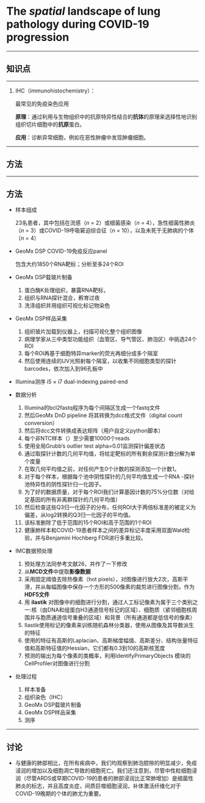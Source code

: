 # The *spatial* landscape of lung pathology during COVID-19 progression

---

## 知识点

---

1. IHC（immunohistochemistry）：

   最常见的免疫染色应用

   **原理**：通过利用与生物组织中的抗原特异性结合的**抗体**的原理来选择性地识别组织切片细胞中的**抗原**蛋白。

   **应用**：诊断异常细胞，例如在恶性肿瘤中发现肿瘤细胞。

---



## 方法

---

## 方法

- 样本组成

  23名患者，其中包括在流感（*n* = 2）或细菌感染（*n* = 4），急性细菌性肺炎（*n* = 3）或COVID-19呼吸窘迫综合征（*n* = 10），以及未死于无肺病的个体（*n* = 4）

- GeoMx DSP COVID-19免疫反应panel

  包含大约1850个RNA靶标；分析至多24个ROI

- GeoMx DSP载玻片制备

  1. 蛋白酶K处理组织，暴露RNA靶标，
  2. 组织与RNA探针混合，孵育过夜
  3. 洗涤组织并用组织可视化标记物染色

- GeoMx DSP样品采集

  1. 组织玻片加载到仪器上，扫描可视化整个组织图像
  2. 病理学家从三中类型功能组织（血管区、导气管区、肺泡区）中挑选24个ROI
  3. 每个ROI再基于细胞特异marker的荧光再细分成多个隔室
  4. 然后使用连续的UV光照射每个隔室，以收集不同细胞类型的探针barcodes，依次加入到96孔板中

- Illumina测序 i5 × i7 dual-indexing paired-end

- 数据分析

  1. Illumina的bcl2fastq程序为每个间隔区生成一个fastq文件
  2. 然后GeoMx DnD pipeline 将其转换为dcc格式文件（digital count conversion）
  3. 然后将dcc文件转换成表达矩阵（用户自定义python脚本）
  4. 每个非NTC样本（）至少需要10000个reads
  5. 使用全局Grubb‘s outlier test alpha=0.01监测探针偏差状态
  6. 通过取探针计数的几何平均值，将给定靶标的所有剩余探测计数分解为单个度量
  7. 在取几何平均值之前，对任何产生0个计数的探测添加一个计数1。
  8. 对于每个样本，根据每个池中阴性探针的几何平均值生成一个RNA -探针池特异性的阴性探针归一化因子。
  9. 为了好的数据质量，对于每个ROI我们计算基因计数的75%分位数（对给定基因的所有非离群探针的几何平均值）
  10. 然后检查这些Q3归一化因子的分布，任何ROI大于两倍标准差的被定义为偏差，从log2转换的Q3归一化因子的平均值。
  11. 该标准删除了低于范围的15个ROI和高于范围的1个ROI
  12. 健康肺样本和COVID-19患者样本之间的差异标记丰度采用双面Wald检验，并与Benjamini Hochberg FDR进行多重比较。

- IMC数据预处理

  1. 预处理方法同参考文献26，并作了一下修改
  2. 从**MCD文件**中提取**影像数据**
  3. 采用固定阈值去除热像素（hot pixels），对图像进行放大2次，高斯平滑，并从每幅图像中保存一个方形的500像素的裁剪进行图像分割，作为**HDF5文件**
  4. 用 **ilastik** 对图像中的细胞进行分割，通过人工标记像素为属于三个类别之一:核（由DNA和组蛋白H3通道信号标记的区域）、细胞质（紧邻细胞核周围并与胞质通道信号重叠的区域）和背景（所有通道都是低信号的像素）
  5. Ilastik使用标记的像素来训练随机森林分类器，使用从图像及其导数派生的特征
  6. 使用的特征有高斯的Laplacian、高斯梯度幅值、高斯差分、结构张量特征值和高斯特征值的Hessian，它们都有0.3到10的高斯核宽度
  7. 预测的输出为每个像素的类概率，利用IdentifyPrimaryObjects 模块的CellProfiler对图像进行分割

- 处理过程

  1. 样本准备
  2. 组织染色（IHC）
  3. GeoMx DSP载玻片制备
  4. GeoMx DSP样品采集
  5. 测序

---

## 讨论

- 与健康的肺部相比，在所有疾病中，我们均观察到肺泡腔隙的明显减少，免疫浸润的增加以及细胞凋亡导致的细胞死亡。我们还注意到，尽管中性粒细胞浸润（尽管ARDS或早期COVID-19的患者的肺部浸润比正常肺增加）是细菌性肺炎的标志，并且高度炎症，间质巨噬细胞浸润，补体激活纤维化对于COVID-19晚期的个体的肺尤为重要。